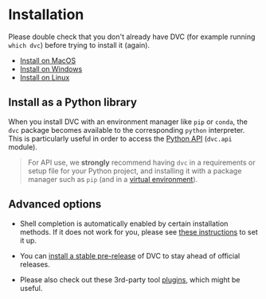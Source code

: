 # Installation

Please double check that you don't already have DVC (for example running
`which dvc`) before trying to install it (again).

- [Install on MacOS](/doc/install/macos)
- [Install on Windows](/doc/install/windows)
- [Install on Linux](/doc/install/linux)

## Install as a Python library

When you install DVC with an environment manager like `pip` or `conda`, the
`dvc` package becomes available to the corresponding `python` interpreter. This
is particularly useful in order to access the [Python API](/doc/api-reference)
(`dvc.api` module).

> For API use, we **strongly** recommend having `dvc` in a requirements or setup
> file for your Python project, and installing it with a package manager such as
> `pip` (and in a
> [virtual environment](https://packaging.python.org/tutorials/installing-packages/#creating-virtual-environments)).

## Advanced options

- Shell completion is automatically enabled by certain installation methods. If
  it does not work for you, please see
  [these instructions](/doc/install/completion) to set it up.

- You can [install a stable pre-release](/doc/install/pre-release) of DVC to
  stay ahead of official releases.

- Please also check out these 3rd-party tool [plugins](/doc/install/plugins),
  which might be useful.
